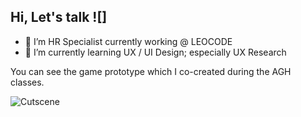 ## Hi, Let's talk ![]

- 🔭 I’m HR Specialist currently working @ LEOCODE
- 🌱 I’m currently learning UX / UI Design; especially UX Research

You can see the game prototype which I co-created during the AGH classes.

![Cutscene](Cutscenka_lvl_2.gif)
